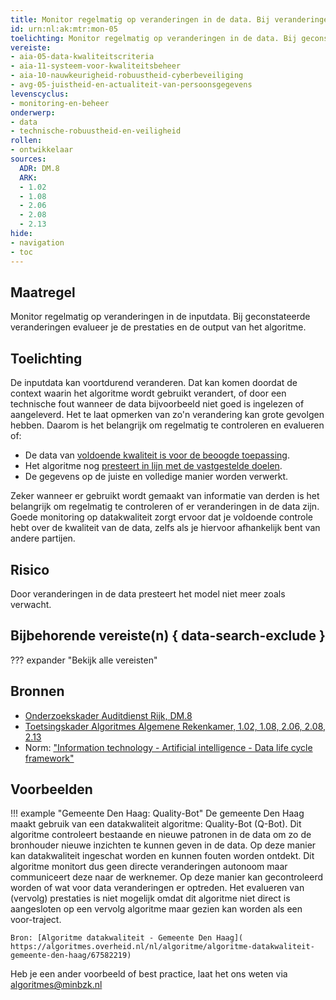 ```yaml
---
title: Monitor regelmatig op veranderingen in de data. Bij veranderingen evalueer je de prestaties en output van het algoritme.
id: urn:nl:ak:mtr:mon-05
toelichting: Monitor regelmatig op veranderingen in de data. Bij geconstateerde veranderingen evalueer je de prestaties en de output van het algoritme.
vereiste:
- aia-05-data-kwaliteitscriteria
- aia-11-systeem-voor-kwaliteitsbeheer
- aia-10-nauwkeurigheid-robuustheid-cyberbeveiliging
- avg-05-juistheid-en-actualiteit-van-persoonsgegevens
levenscyclus:
- monitoring-en-beheer
onderwerp:
- data
- technische-robuustheid-en-veiligheid
rollen:
- ontwikkelaar
sources:
  ADR: DM.8
  ARK:
  - 1.02
  - 1.08
  - 2.06
  - 2.08
  - 2.13
hide:
- navigation
- toc
---
```


<!-- tags -->

## Maatregel
Monitor regelmatig op veranderingen in de inputdata. Bij geconstateerde veranderingen evalueer je de prestaties en de output van het algoritme.

## Toelichting
De inputdata kan voortdurend veranderen. 
Dat kan komen doordat de context waarin het algoritme wordt gebruikt verandert, of door een technische fout wanneer de data bijvoorbeeld niet goed is ingelezen of aangeleverd. 
Het te laat opmerken van zo'n verandering kan grote gevolgen hebben. 
Daarom is het belangrijk om regelmatig te controleren en evalueren of:

- De data van [voldoende kwaliteit is voor de beoogde toepassing](3-dat-01-datakwaliteit.md).
- Het algoritme nog [presteert in lijn met de vastgestelde doelen](5-ver-01-functioneren-in-lijn-met-doeleinden.md).
- De gegevens op de juiste en volledige manier worden verwerkt. 

Zeker wanneer er gebruikt wordt gemaakt van informatie van derden is het belangrijk om regelmatig te controleren of er veranderingen in de data zijn. Goede monitoring op datakwaliteit zorgt ervoor dat je voldoende controle hebt over de kwaliteit van de data, zelfs als je hiervoor afhankelijk bent van andere partijen. 

## Risico
Door veranderingen in de data presteert het model niet meer zoals verwacht.

## Bijbehorende vereiste(n) { data-search-exclude }
??? expander "Bekijk alle vereisten"
    <!-- list_vereisten_on_maatregelen_page -->

## Bronnen
- [Onderzoekskader Auditdienst Rijk, DM.8](https://open.overheid.nl/documenten/61b54381-d331-40ed-8fce-b2883b195f25/file)
- [Toetsingskader Algoritmes Algemene Rekenkamer, 1.02, 1.08, 2.06, 2.08, 2.13](https://www.rekenkamer.nl/onderwerpen/algoritmes/documenten/publicaties/2024/05/15/het-toetsingskader-aan-de-slag)
- Norm: ["Information technology - Artificial intelligence - Data life cycle framework"](https://www.nen.nl/nen-en-iso-iec-8183-2024-en-325716)

## Voorbeelden

!!! example "Gemeente Den Haag: Quality-Bot"
	De gemeente Den Haag maakt gebruik van een datakwaliteit algoritme: Quality-Bot (Q-Bot). Dit algoritme controleert bestaande en nieuwe patronen in de data om zo de bronhouder nieuwe inzichten te kunnen geven in de data. Op deze manier kan datakwaliteit ingeschat worden en kunnen fouten worden ontdekt. 
	Dit algoritme monitort dus geen directe veranderingen autonoom maar communiceert deze naar de werknemer. Op deze manier kan gecontroleerd worden of wat voor data veranderingen er optreden. Het evalueren van (vervolg) prestaties is niet mogelijk omdat dit algoritme niet direct is aangesloten op een vervolg algoritme maar gezien kan worden als een voor-traject. 
	
	Bron: [Algoritme datakwaliteit - Gemeente Den Haag]( https://algoritmes.overheid.nl/nl/algoritme/algoritme-datakwaliteit-gemeente-den-haag/67582219) 

Heb je een ander voorbeeld of best practice, laat het ons weten via [algoritmes@minbzk.nl](mailto:algoritmes@minbzk.nl)  

